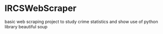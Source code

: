 # IRCSWebScraper
basic web scraping project to study crime statistics and show use of python library beautiful soup
